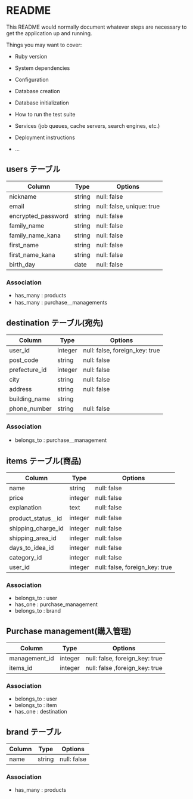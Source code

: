 # README

This README would normally document whatever steps are necessary to get the
application up and running.

Things you may want to cover:

* Ruby version

* System dependencies

* Configuration

* Database creation

* Database initialization

* How to run the test suite

* Services (job queues, cache servers, search engines, etc.)

* Deployment instructions

* ...

## users テーブル

| Column   | Type   | Options     |
| -------- | ------ | ----------- |
| nickname  | string | null: false    |
| email    | string | null: false, unique: true   |
| encrypted_password | string | null: false   |
|family_name | string | null: false   |
|family_name_kana   | string | null: false   |
|first_name  | string | null: false  |
|first_name_kana    | string | null: false   |
|birth_day   | date   | null: false   |

### Association
- has_many : products
- has_many : purchase＿managements



## destination テーブル(宛先)

| Column   | Type   | Options     |
| -------- | ------ | ----------- |
| user_id  |integer | null: false, foreign_key: true |
|post_code  | string | null: false   |
|prefecture_id | integer | null: false  |
|city       | string | null: false    |
|address    | string | null: false    |
|building_name   | string |           |
|phone_number    | string | null: false |

### Association
- belongs_to : purchase＿management




## items  テーブル(商品)

| Column   | Type   | Options     |
| -------- | ------ | ----------- |
| name     | string | null: false   |
| price     | integer | null: false   |
| explanation| text | null: false   |
| product_status＿id   | integer| null: false    |
| shipping_charge_id  | integer | null: false |
| shipping_area_id| integer | null: false  |
| days_to_idea_id| integer | null: false |
| category_id    | integer | null: false   |
|user_id       | integer| null: false, foreign_key: true|

### Association
- belongs_to : user
- has_one : purchase_management
- belongs_to : brand



## Purchase management(購入管理)

| Column   | Type   | Options     |
| -------- | ------ | ----------- |
| management_id | integer | null: false, foreign_key: true     |
| items_id| integer | null: false ,foreign_key: true   |

### Association

- belongs_to : user
- belongs_to : item
- has_one : destination




## brand テーブル
| Column   | Type   | Options     |
| -------- | ------ | ----------- |
| name     |string  | null: false   |

### Association
- has_many : products

